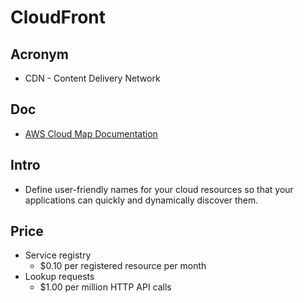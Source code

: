 # CloudFront

## Acronym
* CDN - Content Delivery Network

## Doc
* [AWS Cloud Map Documentation](https://docs.aws.amazon.com/cloud-map/index.html)

## Intro
* Define user-friendly names for your cloud resources so that your applications can quickly and dynamically discover them.

## Price
* Service registry
	* $0.10 per registered resource per month
* Lookup requests 
	* $1.00 per million HTTP API calls
